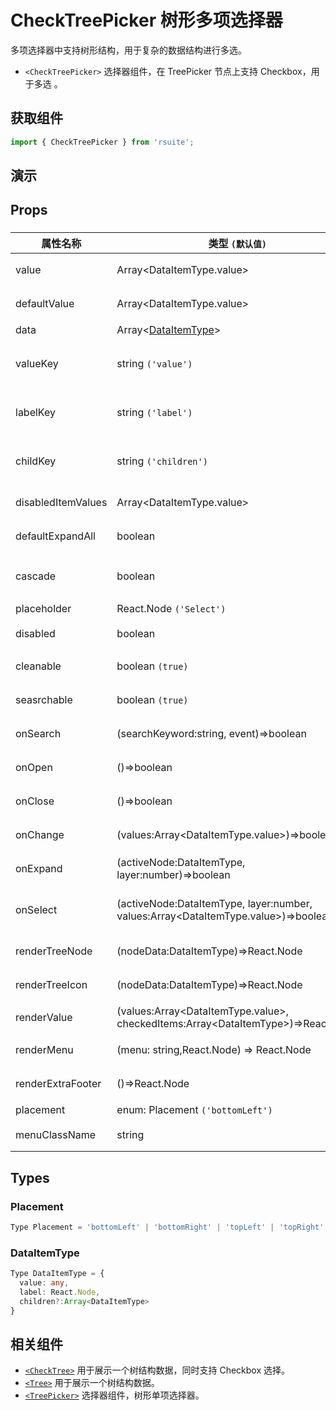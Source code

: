 # CheckTreePicker 树形多项选择器

多项选择器中支持树形结构，用于复杂的数据结构进行多选。

* `<CheckTreePicker>` 选择器组件，在 TreePicker 节点上支持 Checkbox，用于多选 。

## 获取组件

```js
import { CheckTreePicker } from 'rsuite';
```

## 演示

<!--{demo}-->

## Props

### <CheckTreePicker>

| 属性名称           | 类型 `(默认值)`                                                                              | 描述                            |
| ------------------ | -------------------------------------------------------------------------------------------- | ------------------------------- |
| value              | Array&lt;DataItemType.value&gt;                                                              | 当前选中的值                    |
| defaultValue       | Array&lt;DataItemType.value&gt;                                                              | 默认选中的值                    |
| data               | Array&lt;[DataItemType](#DataItemType)&gt;                                                   | tree 数据                       |
| valueKey           | string `('value')`                                                                           | tree 数据结构 value 属性名称    |
| labelKey           | string `('label')`                                                                           | tree 数据结构 label 属性名称    |
| childKey           | string `('children')`                                                                        | tree 数据结构 children 属性名称 |
| disabledItemValues | Array&lt;DataItemType.value&gt;                                                              | 禁用节点列表                    |
| defaultExpandAll   | boolean                                                                                      | 默认展开所有节点                |
| cascade            | boolean                                                                                      | checktree 是否级联选择          |
| placeholder        | React.Node `('Select')`                                                                      | 占位符                          |
| disabled           | boolean                                                                                      | 是否禁用 Picker                 |
| cleanable          | boolean `(true)`                                                                             | 是否可以清楚                    |
| seasrchable        | boolean `(true)`                                                                             | 是否显示搜索框                  |
| onSearch           | (searchKeyword:string, event)=>boolean                                                       | 搜索回调函数                    |
| onOpen             | ()=>boolean                                                                                  | 展开的回调函数                  |
| onClose            | ()=>boolean                                                                                  | 关闭的回调函数                  |
| onChange           | (values:Array&lt;DataItemType.value&gt;)=>boolean                                            | 数据改变的回调函数              |
| onExpand           | (activeNode:DataItemType, layer:number)=>boolean                                             | 树节点展示时的回调              |
| onSelect           | (activeNode:DataItemType, layer:number, values:Array&lt;DataItemType.value&gt;)=>boolean     | 选择树节点后的回调函数          |
| renderTreeNode     | (nodeData:DataItemType)=>React.Node                                                          | 自定义渲染 tree 节点            |
| renderTreeIcon     | (nodeData:DataItemType)=>React.Node                                                          | 自定义渲染 图标                 |
| renderValue        | (values:Array&lt;DataItemType.value&gt;, checkedItems:Array&lt;DataItemType&gt;)=>React.Node | 自定义渲染 placeholder          |
| renderMenu         | (menu: string,React.Node) => React.Node                                                      | 自定义渲染菜单                  |
| renderExtraFooter  | ()=>React.Node                                                                               | 自定义页脚内容                  |
| placement          | enum: Placement `('bottomLeft')`                                                             | 打开位置                        |
| menuClassName      | string                                                                                       | 选项菜单的 className            |

## Types

### Placement

```ts
Type Placement = 'bottomLeft' | 'bottomRight' | 'topLeft' | 'topRight' | 'leftTop' | 'rightTop' | 'leftBottom' | 'rightBottom';
```

### DataItemType

```ts
Type DataItemType = {
  value: any,
  label: React.Node,
  children?:Array<DataItemType>
}
```

## 相关组件

* [`<CheckTree>`](./check-tree) 用于展示一个树结构数据，同时支持 Checkbox 选择。
* [`<Tree>`](./tree) 用于展示一个树结构数据。
* [`<TreePicker>`](./tree-picker) 选择器组件，树形单项选择器。
